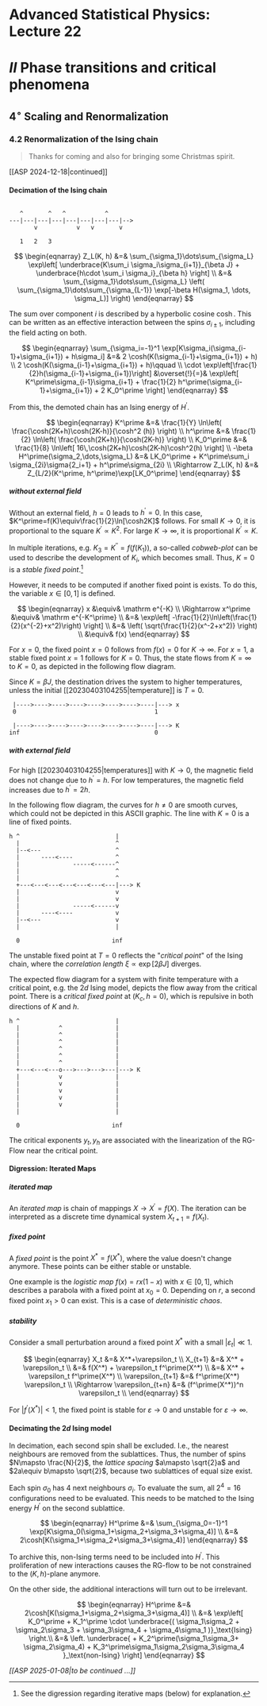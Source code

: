 # Advanced Statistical Physics: Lecture 22
# $II$ Phase transitions and critical phenomena
## $4^\circ$ Scaling and Renormalization
### 4.2 Renormalization of the Ising chain
> Thanks for coming and also for bringing some Christmas spirit.

[[ASP 2024-12-18|continued]]

#### Decimation of the Ising chain
```ditaa

   ^       ^   ^           ^
---|---|---|---|---|---|---|---|-->
       v           v   v       v

   1   2   3
```

$$
\begin{eqnarray}
    Z_L(K, h)
        &=& \sum_{\sigma_1}\dots\sum_{\sigma_L}
            \exp\left[
                \underbrace{K\sum_i \sigma_i\sigma_{i+1}}_{\beta J}
                + \underbrace{h\cdot \sum_i \sigma_i}_{\beta h}
            \right] \\
        &=& \sum_{\sigma_1}\dots\sum_{\sigma_L}
            \left(
                \sum_{\sigma_1}\dots\sum_{\sigma_{L-1}}
                \exp[-\beta H(\sigma_1, \dots, \sigma_L)]
            \right)
\end{eqnarray}
$$

The sum over component $i$ is described by a hyperbolic cosine $\cosh$. This can be written as an effective interaction between the spins $\sigma_{i\pm1}$, including the field acting on both.

$$
\begin{eqnarray}
    \sum_{\sigma_i=-1}^1
            \exp[K\sigma_i(\sigma_{i-1}+\sigma_{i+1}) + h\sigma_i]
        &=& 2 \cosh(K(\sigma_{i-1}+\sigma_{i+1}) + h) \\
    2 \cosh(K(\sigma_{i-1}+\sigma_{i+1}) + h)\qquad \\
        \cdot
            \exp\left[\frac{1}{2}h(\sigma_{i-1}+\sigma_{i+1})\right]
        &\overset{!}{=}&
            \exp\left[
                K^\prime\sigma_{i-1}\sigma_{i+1}
                + \frac{1}{2} h^\prime(\sigma_{i-1}+\sigma_{i+1})
                + 2 K_0^\prime
            \right]
\end{eqnarray}
$$

From this, the demoted chain has an Ising energy of $H^\prime$.

$$
\begin{eqnarray}
    K^\prime
        &=& \frac{1}{Y} \ln\left(
                \frac{\cosh(2K+h)\cosh(2K-h)}{\cosh^2 (h)}
            \right) \\
    h^\prime
        &=& \frac{1}{2} \ln\left(
                \frac{\cosh(2K+h)}{\cosh(2K-h)}
            \right) \\
    K_0^\prime
        &=& \frac{1}{8} \ln\left[
                16\,\cosh(2K+h)\cosh(2K-h)\cosh^2(h)
            \right] \\
    -\beta H^\prime(\sigma_2,\dots,\sigma_L)
        &=& LK_0^\prime
            + K^\prime\sum_i \sigma_{2i}\sigma{2_i+1}
            + h^\prime\sigma_{2i} \\
    \Rightarrow
    Z_L(K, h) &=& Z_{L/2}(K^\prime, h^\prime)\exp[LK_0^\prime]
\end{eqnarray}
$$

##### without external field
Without an external field, $h=0$ leads to $h^\prime=0$. In this case, $K^\prime=f(K)\equiv\frac{1}{2}\ln[\cosh2K]$ follows. For small $K\rightarrow0$, it is proportional to the square $K^\prime\propto K^2$. For large $K\rightarrow\infty$, it is proportional $K^\prime\propto K$.

In multiple iterations, e.g. $K_3=K^{\prime\prime}=f(f(K_1))$, a so-called *cobweb-plot* can be used to describe the development of $K_i$, which becomes small. Thus, $K=0$ is a *stable fixed point*.[^1]

[^1]: See the digression regarding iterative maps (below) for explanation.

However, it needs to be computed if another fixed point is exists. To do this, the variable $x\in[0,1]$ is defined.

$$
\begin{eqnarray}
    x &\equiv& \mathrm e^{-K} \\
    \Rightarrow
    x^\prime &\equiv& \mathrm e^{-K^\prime} \\
        &=& \exp\left[
                -\frac{1}{2}\ln\left(\frac{1}{2}(x^{-2}+x^2)\right)
            \right] \\
        &=& \left(
                \sqrt{\frac{1}{2}(x^-2+x^2)}
            \right) \\
        &\equiv& f(x)
\end{eqnarray}
$$

For $x=0$, the fixed point $x=0$ follows from $f(x)=0$ for $K\rightarrow\infty$. For $x=1$, a stable fixed point $x=1$ follows for $K=0$. Thus, the state flows from $K=\infty$ to $K=0$, as depicted in the following flow diagram.

Since $K=\beta J$, the destination drives the system to higher temperatures, unless the initial [[20230403104255|temperature]] is $T=0$.

```ditaa
 |---->---->---->---->---->---->---->----|---> x
 0                                       1

 |---->---->---->---->---->---->---->----|---> K
inf                                      0

```

##### with external field
For high [[20230403104255|temperatures]] with $K\rightarrow 0$, the magnetic field does not change due to $h^\prime=h$. For low temperatures, the magnetic field increases due to $h^\prime=2h$.

In the following flow diagram, the curves for $h\neq0$ are smooth curves, which could not be depicted in this ASCII graphic. The line with $K=0$ is a line of fixed points.
```ditaa
h ^                           | 
  |                           ^
  |--<---                     ^
  |      ----<----            ^
  |               -----<------^
  |                           ^
  |                           ^
  +---<---<---<---<---<---<---|---> K
  |                           v
  |                           v
  |               -----<------v
  |      ----<----            v
  |--<---                     v
  |                           |

  0                          inf
```

The unstable fixed point at $T=0$ reflects the "*critical point*" of the Ising chain, where the *correlation length* $\xi\propto \exp[2\beta J]$ diverges.

The expected flow diagram for a system with finite temperature with a critical point, e.g. the $2d$ Ising model, depicts the flow away from the critical point. There is a *critical fixed point* at $(K_c,h=0)$, which is repulsive in both directions of $K$ and $h$.

```ditaa
h ^                           | 
  |           ^               |
  |           ^               |
  |           ^               |
  |           ^               |
  |           ^               |
  |           ^               |
  +---<---<---o--->--->--->---|---> K
  |           v               |
  |           v               |
  |           v               |
  |           v               |
  |           v               |
  |                           |

  0                          inf
```

The critical exponents $y_t, y_h$ are associated with the linearization of the RG-Flow near the critical point.

#### Digression: Iterated Maps
##### iterated map
An *iterated map* is chain of mappings $X\rightarrow X^\prime=f(X)$. The iteration can be interpreted as a discrete time dynamical system $X_{t+1}=f(X_t)$.

##### fixed point
A *fixed point* is the point $X^*=f(X^*)$, where the value doesn't change anymore. These points can be either stable or unstable.

One example is the *logistic map* $f(x)=rx(1-x)$ with $x\in[0,1]$, which describes a parabola with a fixed point at $x_0=0$. Depending on $r$, a second fixed point $x_1>0$ can exist. This is a case of *deterministic chaos*.

##### stability
Consider a small perturbation around a fixed point $X^*$ with a small $|\varepsilon_t|\ll 1$.

$$
\begin{eqnarray}
    X_t &=& X^*+\varepsilon_t \\
    X_{t+1} &=& X^* + \varepsilon_t \\
        &=& f(X^*) + \varepsilon_t f^\prime(X^*) \\
        &=& X^* + \varepsilon_t f^\prime(X^*) \\
    \varepsilon_{t+1} &=& f^\prime(X^*) \varepsilon_t \\
    \Rightarrow
    \varepsilon_{t+n} &=& (f^\prime(X^*))^n \varepsilon_t \\
\end{eqnarray}
$$

For $|f^\prime(X^*)|<1$, the fixed point is stable for $\varepsilon\rightarrow0$ and unstable for  $\varepsilon\rightarrow\infty$.

#### Decimating the $2d$ Ising model
In decimation, each second spin shall be excluded. I.e., the nearest neighbours are removed from the sublattices. Thus, the number of spins $N\mapsto \frac{N}{2}$, the *lattice spacing* $a\mapsto \sqrt{2}a$ and $2a\equiv b\mapsto \sqrt{2}$, because two sublattices of equal size exist.

Each spin $\sigma_0$ has $4$ next neighbours $\sigma_i$. To evaluate the sum, all $2^4=16$ configurations need to be evaluated. This needs to be matched to the Ising energy $H^\prime$ on the second sublattice.

$$
\begin{eqnarray}
    H^\prime &=&
        \sum_{\sigma_0=-1}^1
            \exp[K\sigma_0(\sigma_1+\sigma_2+\sigma_3+\sigma_4)] \\
        &=& 2\cosh[K(\sigma_1+\sigma_2+\sigma_3+\sigma_4)]
\end{eqnarray}
$$

To archive this, non-Ising terms need to be included into $H^\prime$. This proliferation of new interactions causes the RG-flow to be not constrained to the $(K,h)$-plane anymore.

On the other side, the additional interactions will turn out to be irrelevant.

$$
\begin{eqnarray}
    H^\prime
        &=& 2\cosh[K(\sigma_1+\sigma_2+\sigma_3+\sigma_4)] \\
        &=& \exp\left[
                K_0^\prime
                + K_1^\prime
                \cdot
                    \underbrace{(
                        \sigma_1\sigma_2
                        + \sigma_2\sigma_3
                        + \sigma_3\sigma_4
                        + \sigma_4\sigma_1
                    )}_\text{Ising}
            \right.\\
        &=& \left.
            \underbrace{
                + K_2^\prime(\sigma_1\sigma_3+ \sigma_2\sigma_4)
                + K_3^\prime\sigma_1\sigma_2\sigma_3\sigma_4
            }_\text{non-Ising}
            \right]
\end{eqnarray}
$$

*[[ASP 2025-01-08|to be continued ...]]*